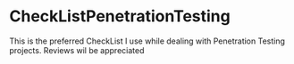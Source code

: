 # CheckListPenetrationTesting
This is the preferred CheckList I use while dealing with Penetration Testing projects. Reviews wil be appreciated

